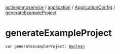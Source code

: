[activeannoservice](../../index.md) / [application](../index.md) / [ApplicationConfig](index.md) / [generateExampleProject](./generate-example-project.md)

# generateExampleProject

`var generateExampleProject: `[`Boolean`](https://kotlinlang.org/api/latest/jvm/stdlib/kotlin/-boolean/index.html)